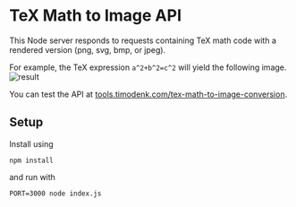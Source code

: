 # TeX Math to Image API
This Node server responds to requests containing TeX math code with a rendered version (png, svg, bmp, or jpeg). 

For example, the TeX expression `a^2+b^2=c^2` will yield the following image.
![result](https://timodenk.com/api/tex2img/a%5E2+b%5E2=c%5E2?format=png)

You can test the API at [tools.timodenk.com/tex-math-to-image-conversion](https://tools.timodenk.com/tex-math-to-image-conversion).

## Setup
Install using 
```
npm install
```
and run with 
```
PORT=3000 node index.js
```